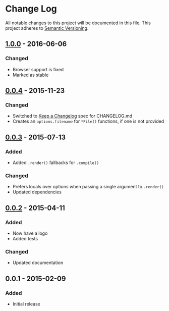 # Change Log
All notable changes to this project will be documented in this file.
This project adheres to [Semantic Versioning](http://semver.org/).

## [1.0.0] - 2016-06-06
### Changed
- Browser support is fixed
- Marked as stable

## [0.0.4] - 2015-11-23
### Changed
- Switched to [Keep a Changelog](http://keepachangelog.com/) spec for CHANGELOG.md
- Creates an `options.filename` for `*File()` functions, if one is not provided

## [0.0.3] - 2015-07-13
### Added
- Added `.render()` fallbacks for `.compile()`

### Changed
- Prefers locals over options when passing a single argument to `.render()`
- Updated dependencies

## [0.0.2] - 2015-04-11
### Added
- Now have a logo
- Added tests

### Changed
- Updated documentation

## 0.0.1 - 2015-02-09
### Added
- Initial release

[1.0.0]: https://github.com/jstransformers/jstransformer/compare/0.0.4...1.0.0
[0.0.4]: https://github.com/jstransformers/jstransformer/compare/0.0.3...0.0.4
[0.0.3]: https://github.com/jstransformers/jstransformer/compare/0.0.2...0.0.3
[0.0.2]: https://github.com/jstransformers/jstransformer/compare/0.0.1...0.0.2
